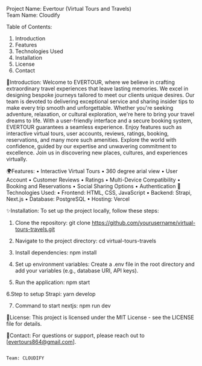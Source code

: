 Project Name: Evertour (Virtual Tours and Travels)                       
Team Name: Cloudify

Table of Contents:
1.	Introduction
2.	Features
3.	Technologies Used
4.	Installation
5.	License
6.	Contact

🔗Introduction:
Welcome to EVERTOUR, where we believe in crafting extraordinary travel experiences that leave lasting memories. We excel in designing bespoke journeys tailored to meet our clients unique desires. Our team is devoted to delivering exceptional service and sharing insider tips to make every trip smooth and unforgettable. Whether you're seeking adventure, relaxation, or cultural exploration, we're here to bring your travel dreams to life. With a user-friendly interface and a secure booking system, EVERTOUR guarantees a seamless experience. Enjoy features such as interactive virtual tours, user accounts, reviews, ratings, booking, reservations, and many more such amenities. Explore the world with confidence, guided by our expertise and unwavering commitment to excellence. Join us in discovering new places, cultures, and experiences virtually.

🌍Features:
•	Interactive Virtual Tours
•	360 degree arial view
•	User Account
•	Customer Reviews 
•	Ratings
•	Multi-Device Compatibility 
•	Booking and Reservations
•	Social Sharing Options
•	Authentication
🚀Technologies Used:
•	Frontend: HTML, CSS, JavaScript
•	Backend: Strapi, Next.js
•	Database: PostgreSQL
•	Hosting: Vercel

✨Installation:
To set up the project locally, follow these steps:
1.	Clone the repository:
git clone https://github.com/yourusername/virtual-tours-travels.git
2.	Navigate to the project directory:
cd virtual-tours-travels
3.	Install dependencies:
npm install
4.	Set up environment variables: 
Create a .env file in the root directory and add your variables (e.g., database URI, API keys).

5.	Run the application:
npm start


   6.Step to setup Strapi:
 yarn develop


7.	Command to start nextjs:
 npm run dev










📜License:
This project is licensed under the MIT License - see the LICENSE file for details.

📧Contact:
For questions or support, please  reach out to [evertours864@gmail.com].





                                                                                                                                                                                                                                                                        
                                                                                                     Team: CLOUDIFY
